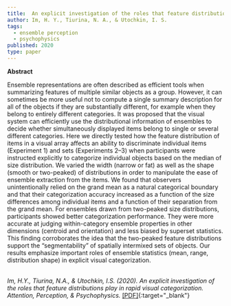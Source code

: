 ```yaml
---
title:  An explicit investigation of the roles that feature distributions play in rapid visual categorization
author: Im, H. Y., Tiurina, N. A., & Utochkin, I. S.
tags:
  - ensemble perception
  - psychophysics
published: 2020
type: paper
---
```


**Abstract**

Ensemble representations are often described as efficient tools when summarizing features of multiple similar objects as a group. However, it can sometimes be more useful not to compute a single summary description for all of the objects if they are substantially different, for example when they belong to entirely different categories. It was proposed that the visual system can efficiently use the distributional information of ensembles to decide whether simultaneously displayed items belong to single or several different categories. Here we directly tested how the feature distribution of items in a visual array affects an ability to discriminate individual items (Experiment 1) and sets (Experiments 2–3) when participants were instructed explicitly to categorize individual objects based on the median of size distribution. We varied the width (narrow or fat) as well as the shape (smooth or two-peaked) of distributions in order to manipulate the ease of ensemble extraction from the items. We found that observers unintentionally relied on the grand mean as a natural categorical boundary and that their categorization accuracy increased as a function of the size differences among individual items and a function of their separation from the grand mean. For ensembles drawn from two-peaked size distributions, participants showed better categorization performance. They were more accurate at judging within-category ensemble properties in other dimensions (centroid and orientation) and less biased by superset statistics. This finding corroborates the idea that the two-peaked feature distributions support the “segmentability” of spatially intermixed sets of objects. Our results emphasize important roles of ensemble statistics (mean, range, distribution shape) in explicit visual categorization.
<br><br>



*Im, H.Y., Tiurina, N.A., & Utochkin, I.S. (2020). An explicit investigation of the roles that feature distributions play in rapid visual categorization. Attention, Perception, & Psychophysics.*  [[PDF]](https://doi.org/10.3758/s13414-020-02046-7){:target="_blank"}
<!---
Im, H.Y., Tiurina, N.A., & Utochkin, I.S. (2020). An explicit investigation of the roles that feature distributions play in rapid visual categorization. Attention, Perception, & Psychophysics.
https://link.springer.com/article/10.3758/s13414-020-02046-7
14 May 2020
-->


